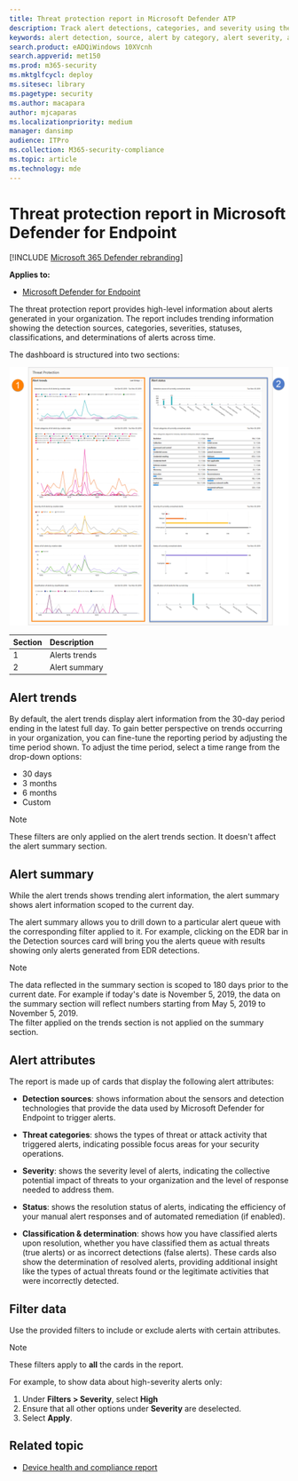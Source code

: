 ```yaml
---
title: Threat protection report in Microsoft Defender ATP
description: Track alert detections, categories, and severity using the threat protection report
keywords: alert detection, source, alert by category, alert severity, alert classification, determination
search.product: eADQiWindows 10XVcnh
search.appverid: met150
ms.prod: m365-security
ms.mktglfcycl: deploy
ms.sitesec: library
ms.pagetype: security
ms.author: macapara
author: mjcaparas
ms.localizationpriority: medium
manager: dansimp
audience: ITPro
ms.collection: M365-security-compliance
ms.topic: article
ms.technology: mde
---
```


# Threat protection report in Microsoft Defender for Endpoint

[!INCLUDE [Microsoft 365 Defender rebranding](../../includes/microsoft-defender.md)]


**Applies to:**
- [Microsoft Defender for Endpoint](https://go.microsoft.com/fwlink/?linkid=2154037)


The threat protection report provides high-level information about alerts generated in your organization. The report includes trending information showing the detection sources, categories, severities, statuses, classifications, and determinations of alerts across time.

The dashboard is structured into two sections:

![Image of the threat protection report](images/threat-protection-reports.png)

Section | Description 
:---|:---
1 | Alerts trends
2 | Alert summary

## Alert trends
By default, the alert trends display alert information from the 30-day period ending in the latest full day. To gain better perspective on trends occurring in your organization, you can fine-tune the reporting period by adjusting the time period shown. To adjust the time period, select a time range from the drop-down options:

- 30 days
- 3 months
- 6 months
- Custom

>[!NOTE]
>These filters are only applied on the alert trends section. It doesn't affect the alert summary section.


## Alert summary
While the alert trends shows trending alert information, the alert summary shows alert information scoped to the current day.

 The alert summary allows you to drill down to a particular alert queue with the corresponding filter applied to it. For example, clicking on the EDR bar in the Detection sources card will bring you the alerts queue with results showing only alerts generated from EDR detections. 

>[!NOTE]
>The data reflected in the summary section is scoped to 180 days prior to the current date. For example if today's date is November 5, 2019, the data on the summary section will reflect numbers starting from May 5, 2019 to November 5, 2019.<br>
> The filter applied on the trends section is not applied on the summary section. 

## Alert attributes
The report is made up of cards that display the following alert attributes:

- **Detection sources**: shows information about the sensors and detection technologies that provide the data used by Microsoft Defender for Endpoint to trigger alerts.

- **Threat categories**: shows the types of threat or attack activity that triggered alerts, indicating possible focus areas for your security operations.

- **Severity**: shows the severity level of alerts, indicating the collective potential impact of threats to your organization and the level of response needed to address them.

- **Status**: shows the resolution status of alerts, indicating the efficiency of your manual alert responses and of automated remediation (if enabled). 

- **Classification & determination**: shows how you have classified alerts upon resolution, whether you have classified them as actual threats (true alerts) or as incorrect detections (false alerts). These cards also show the determination of resolved alerts, providing additional insight like the types of actual threats found or the legitimate activities that were incorrectly detected.


 

## Filter data

Use the provided filters to include or exclude alerts with certain attributes.

>[!NOTE]
>These filters apply to **all** the cards in the report.

For example, to show data about high-severity alerts only:

1. Under **Filters > Severity**, select **High**
2. Ensure that all other options under **Severity** are deselected.
3. Select **Apply**. 

## Related topic
- [Device health and compliance report](machine-reports.md)
